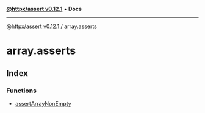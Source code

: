 [**@httpx/assert v0.12.1**](../README.md) • **Docs**

***

[@httpx/assert v0.12.1](../README.md) / array.asserts

# array.asserts

## Index

### Functions

- [assertArrayNonEmpty](functions/assertArrayNonEmpty.md)
